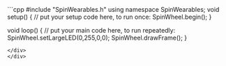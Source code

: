 <div class="flex-container"><div class="code">
```cpp
#include "SpinWearables.h"
using namespace SpinWearables; 
void setup() {
  // put your setup code here, to run once:
  SpinWheel.begin();
}

void loop() {
  // put your main code here, to run repeatedly:
 SpinWheel.setLargeLED(0,255,0,0);
 SpinWheel.drawFrame(); 
}
```
</div>
</div>